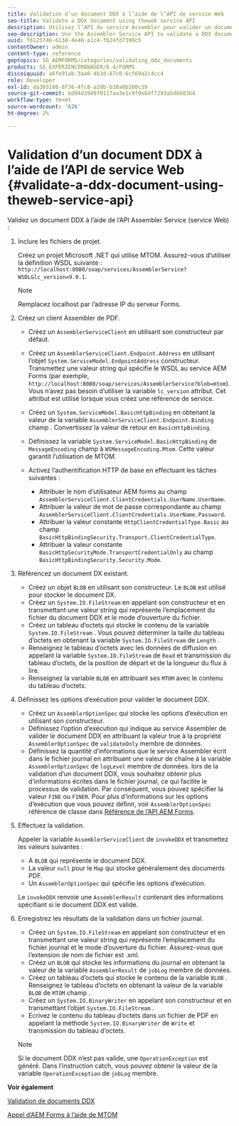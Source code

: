 ```yaml
---
title: Validation d’un document DDX à l’aide de l’API de service Web
seo-title: Validate a DDX document using theweb service API
description: Utilisez l’API du service Assembler pour valider un document DDX.
seo-description: Use the Assembler Service API to validate a DDX document.
uuid: f6125746-6138-4e46-a1c4-fb24fd7399c5
contentOwner: admin
content-type: reference
geptopics: SG_AEMFORMS/categories/validating_ddx_documents
products: SG_EXPERIENCEMANAGER/6.4/FORMS
discoiquuid: a6fe91ab-3aa0-4b3d-87c0-6cf69a2c4cc4
role: Developer
exl-id: da303186-8f36-4fc8-a2db-b38a0b200c39
source-git-commit: bd94d3949f0117aa3e1c9f0e84f7293a5d6b03b4
workflow-type: tm+mt
source-wordcount: '626'
ht-degree: 2%

---
```


# Validation d’un document DDX à l’aide de l’API de service Web {#validate-a-ddx-document-using-theweb-service-api}

Validez un document DDX à l’aide de l’API Assembler Service (service Web) :

1. Inclure les fichiers de projet.

   Créez un projet Microsoft .NET qui utilise MTOM. Assurez-vous d’utiliser la définition WSDL suivante : `http://localhost:8080/soap/services/AssemblerService?WSDL&lc_version=9.0.1`.

   >[!NOTE]
   >
   >Remplacez localhost par l’adresse IP du serveur Forms.

1. Créez un client Assembler de PDF.

   * Créez un `AssemblerServiceClient` en utilisant son constructeur par défaut.
   * Créez un `AssemblerServiceClient.Endpoint.Address` en utilisant l’objet `System.ServiceModel.EndpointAddress` constructeur. Transmettez une valeur string qui spécifie le WSDL au service AEM Forms (par exemple, `http://localhost:8080/soap/services/AssemblerService?blob=mtom`). Vous n’avez pas besoin d’utiliser la variable `lc_version` attribut. Cet attribut est utilisé lorsque vous créez une référence de service.
   * Créez un `System.ServiceModel.BasicHttpBinding` en obtenant la valeur de la variable `AssemblerServiceClient.Endpoint.Binding` champ . Convertissez la valeur de retour en `BasicHttpBinding`.
   * Définissez la variable `System.ServiceModel.BasicHttpBinding` de `MessageEncoding` champ à `WSMessageEncoding.Mtom`. Cette valeur garantit l’utilisation de MTOM.
   * Activez l’authentification HTTP de base en effectuant les tâches suivantes :

      * Attribuer le nom d’utilisateur AEM forms au champ `AssemblerServiceClient.ClientCredentials.UserName.UserName`.
      * Attribuer la valeur de mot de passe correspondante au champ `AssemblerServiceClient.ClientCredentials.UserName.Password`.
      * Attribuer la valeur constante `HttpClientCredentialType.Basic` au champ `BasicHttpBindingSecurity.Transport.ClientCredentialType`.
      * Attribuer la valeur constante `BasicHttpSecurityMode.TransportCredentialOnly` au champ `BasicHttpBindingSecurity.Security.Mode`.

1. Référencez un document DX existant.

   * Créez un objet `BLOB` en utilisant son constructeur. Le `BLOB` est utilisé pour stocker le document DX.
   * Créez un `System.IO.FileStream` en appelant son constructeur et en transmettant une valeur string qui représente l’emplacement du fichier du document DDX et le mode d’ouverture du fichier.
   * Créez un tableau d’octets qui stocke le contenu de la variable `System.IO.FileStream` . Vous pouvez déterminer la taille du tableau d’octets en obtenant la variable `System.IO.FileStream` de `Length` .
   * Renseignez le tableau d’octets avec les données de diffusion en appelant la variable `System.IO.FileStream` de `Read` et transmission du tableau d’octets, de la position de départ et de la longueur du flux à lire.
   * Renseignez la variable `BLOB` en attribuant ses `MTOM` avec le contenu du tableau d’octets.

1. Définissez les options d’exécution pour valider le document DDX.

   * Créez un `AssemblerOptionSpec` qui stocke les options d’exécution en utilisant son constructeur.
   * Définissez l’option d’exécution qui indique au service Assembler de valider le document DDX en attribuant la valeur true à la propriété `AssemblerOptionSpec` de `validateOnly` membre de données.
   * Définissez la quantité d’informations que le service Assembler écrit dans le fichier journal en attribuant une valeur de chaîne à la variable `AssemblerOptionSpec` de `logLevel` membre de données. lors de la validation d’un document DDX, vous souhaitez obtenir plus d’informations écrites dans le fichier journal, ce qui facilite le processus de validation. Par conséquent, vous pouvez spécifier la valeur `FINE` ou `FINER`. Pour plus d’informations sur les options d’exécution que vous pouvez définir, voir `AssemblerOptionSpec` référence de classe dans [Référence de l’API AEM Forms](https://www.adobe.com/go/learn_aemforms_javadocs_63_en).

1. Effectuez la validation.

   Appeler la variable `AssemblerServiceClient` de `invokeDDX` et transmettez les valeurs suivantes :

   * A `BLOB` qui représente le document DDX.
   * La valeur `null` pour le `Map` qui stocke généralement des documents PDF.
   * Un `AssemblerOptionSpec` qui spécifie les options d’exécution.

   Le `invokeDDX` renvoie une `AssemblerResult` contenant des informations spécifiant si le document DDX est valide.

1. Enregistrez les résultats de la validation dans un fichier journal.

   * Créez un `System.IO.FileStream` en appelant son constructeur et en transmettant une valeur string qui représente l’emplacement du fichier journal et le mode d’ouverture du fichier. Assurez-vous que l’extension de nom de fichier est .xml.
   * Créez un `BLOB` qui stocke les informations du journal en obtenant la valeur de la variable `AssemblerResult` de `jobLog` membre de données.
   * Créez un tableau d’octets qui stocke le contenu de la variable `BLOB` . Renseignez le tableau d’octets en obtenant la valeur de la variable `BLOB` de `MTOM` champ .
   * Créez un `System.IO.BinaryWriter` en appelant son constructeur et en transmettant l’objet `System.IO.FileStream` .
   * Ecrivez le contenu du tableau d’octets dans un fichier de PDF en appelant la méthode `System.IO.BinaryWriter` de `Write` et transmission du tableau d’octets.

   >[!NOTE]
   >
   >Si le document DDX n’est pas valide, une `OperationException` est généré. Dans l’instruction catch, vous pouvez obtenir la valeur de la variable `OperationException` de `jobLog` membre.

**Voir également**

[Validation de documents DDX](/help/forms/developing/validating-ddx-documents.md#validating-ddx-documents)

[Appel d’AEM Forms à l’aide de MTOM](/help/forms/developing/invoking-aem-forms-using-web.md#invoking-aem-forms-using-mtom)
